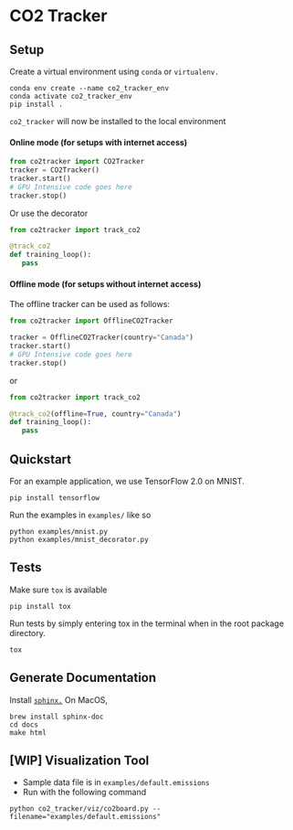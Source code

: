 # CO2 Tracker


## Setup
Create a virtual environment using `conda` or `virtualenv.` 

```
conda env create --name co2_tracker_env
conda activate co2_tracker_env
pip install . 
```

`co2_tracker` will now be installed to the local environment

#### Online mode (for setups with internet access)

```python
from co2tracker import CO2Tracker
tracker = CO2Tracker()
tracker.start()
# GPU Intensive code goes here
tracker.stop()
```

Or use the decorator

```python
from co2tracker import track_co2

@track_co2
def training_loop():
   pass
```
#### Offline mode (for setups without internet access)

The offline tracker can be used as follows:
```python
from co2tracker import OfflineCO2Tracker

tracker = OfflineCO2Tracker(country="Canada")
tracker.start()
# GPU Intensive code goes here
tracker.stop()
```

or 

```python
from co2tracker import track_co2

@track_co2(offline=True, country="Canada")
def training_loop():
   pass
```

## Quickstart

For an example application, we use TensorFlow 2.0 on MNIST. 

```
pip install tensorflow
```

Run the examples in `examples/` like so

```
python examples/mnist.py
python examples/mnist_decorator.py
```

## Tests

Make sure `tox` is available

```
pip install tox
```

Run tests by simply entering tox in the terminal when in the root package directory.

```
tox
```

## Generate Documentation
Install [`sphinx.`](https://www.sphinx-doc.org/en/master/usage/installation.html) On MacOS,  
```
brew install sphinx-doc
cd docs
make html
```

## [WIP] Visualization Tool
* Sample data file is in `examples/default.emissions`
* Run with the following command
```
python co2_tracker/viz/co2board.py --filename="examples/default.emissions"
```

